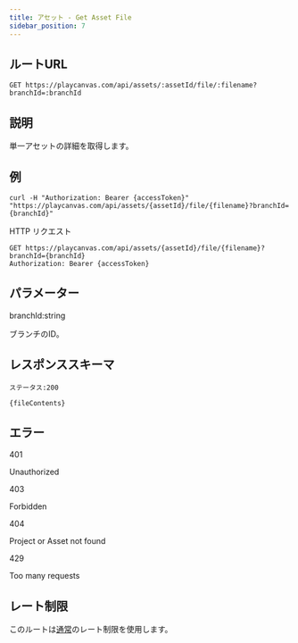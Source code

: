 ```yaml
---
title: アセット - Get Asset File
sidebar_position: 7
---
```


## ルートURL

```none
GET https://playcanvas.com/api/assets/:assetId/file/:filename?branchId=:branchId
```

## 説明

単一アセットの詳細を取得します。

## 例

```none
curl -H "Authorization: Bearer {accessToken}" "https://playcanvas.com/api/assets/{assetId}/file/{filename}?branchId={branchId}"
```

HTTP リクエスト

```text
GET https://playcanvas.com/api/assets/{assetId}/file/{filename}?branchId={branchId}
Authorization: Bearer {accessToken}
```

## パラメーター

<div class="params">
<div class="parameter"><span class="param">branchId:string</span><p>ブランチのID。</p></div>
</div>

## レスポンススキーマ

```none
ステータス:200
```

```none
{fileContents}
```

## エラー

<div class="params">
<div class="parameter"><span class="param">401</span><p>Unauthorized</p></div>
<div class="parameter"><span class="param">403</span><p>Forbidden</p></div>
<div class="parameter"><span class="param">404</span><p>Project or Asset not found</p></div>
<div class="parameter"><span class="param">429</span><p>Too many requests</p></div>
</div>

## レート制限

このルートは[通常][1]のレート制限を使用します。

[1]: /user-manual/api#rate-limiting
